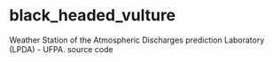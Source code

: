 # black_headed_vulture
Weather Station of the Atmospheric Discharges prediction Laboratory (LPDA) - UFPA. source code
